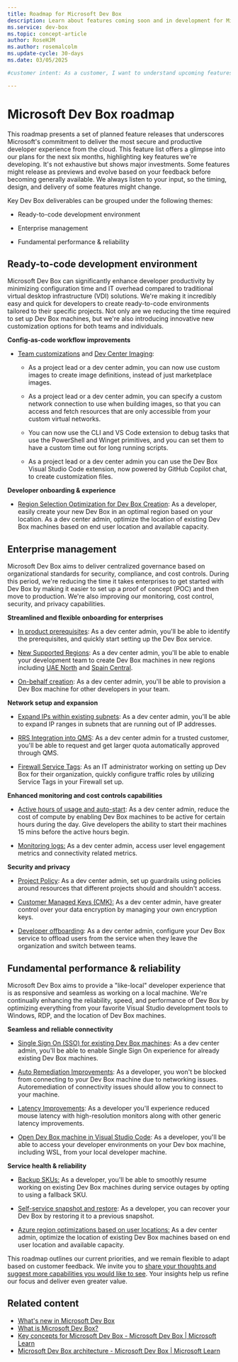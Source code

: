 ```yaml
---
title: Roadmap for Microsoft Dev Box
description: Learn about features coming soon and in development for Microsoft Dev Box.
ms.service: dev-box
ms.topic: concept-article
author: RoseHJM
ms.author: rosemalcolm
ms.update-cycle: 30-days
ms.date: 03/05/2025

#customer intent: As a customer, I want to understand upcoming features and enhancements in Microsoft Dev Box so that I can plan and optimize development and deployment strategies.

---
```


# Microsoft Dev Box roadmap


This roadmap presents a set of planned feature releases that underscores Microsoft's commitment to deliver the most secure and productive developer experience from the cloud. This feature list offers a glimpse into our plans for the next six months, highlighting key features we're developing. It's not exhaustive but shows major investments. Some features might release as previews and evolve based on your feedback before becoming generally available. We always listen to your input, so the timing, design, and delivery of some features might change.

Key Dev Box deliverables can be grouped under the following themes:

- Ready-to-code development environment

- Enterprise management

- Fundamental performance & reliability

## Ready-to-code development environment

Microsoft Dev Box can significantly enhance developer productivity by minimizing configuration time and IT overhead compared to traditional virtual desktop infrastructure (VDI) solutions. We're making it incredibly easy and quick for developers to create ready-to-code environments tailored to their specific projects. Not only are we reducing the time required to set up Dev Box machines, but we're also introducing innovative new customization options for both teams and individuals.

**Config-as-code workflow improvements**

- [Team customizations](https://developercommunity.visualstudio.com/t/Share-customization-files-across-my-team/10729596?sort=newest) and [Dev Center Imaging](https://developercommunity.visualstudio.com/t/Speed-up-Dev-Box-customization-using-a-c/10729598): 

    - As a project lead or a dev center admin, you can now use custom images to create image definitions, instead of just marketplace images.

    - As a project lead or a dev center admin, you can specify a custom network connection to use when building images, so that you can access and fetch resources that are only accessible from your custom virtual networks.

    - You can now use the CLI and VS Code extension to debug tasks that use the PowerShell and Winget primitives, and you can set them to have a custom time out for long running scripts.

    - As a project lead or a dev center admin you can use the Dev Box Visual Studio Code extension, now powered by GitHub Copilot chat, to create customization files.

**Developer onboarding & experience**

- [Region Selection Optimization for Dev Box Creation](https://developercommunity.visualstudio.com/t/Region-selection-optimization-based-on-l/10784537): As a developer, easily create your new Dev Box in an optimal region based on your location. As a dev center admin, optimize the location of existing Dev Box machines based on end user location and available capacity.

## Enterprise management

Microsoft Dev Box aims to deliver centralized governance based on organizational standards for security, compliance, and cost controls. During this period, we're reducing the time it takes enterprises to get started with Dev Box by making it easier to set up a proof of concept (POC) and then move to production. We're also improving our monitoring, cost control, security, and privacy capabilities.

**Streamlined and flexible onboarding for enterprises**

- [In product prerequisites](https://developercommunity.visualstudio.com/t/User-License-Assignment-as-Pre-requisite/10523902?q=pre-requisits): As a dev center admin, you'll be able to identify the prerequisites, and quickly start setting up the Dev Box service.

- [New Supported Regions](https://devblogs.microsoft.com/develop-from-the-cloud/microsoft-dev-box-regional-availability/): As a dev center admin, you'll be able to enable your development team to create Dev Box machines in new regions including [UAE North](https://developercommunity.visualstudio.com/t/Support-for-Dev-Box-in-UAE-North/10781448) and [Spain Central](https://developercommunity.visualstudio.com/t/Dev-Box-support-in-Spain-Central/10781449).

- [On-behalf creation](https://developercommunity.microsoft.com/t/On-behalf-creation-of-machines/10859734): As a dev center admin, you'll be able to provision a Dev Box machine for other developers in your team.

**Network setup and expansion**

- [Expand IPs within existing subnets](https://developercommunity.visualstudio.com/t/Expand-IPs-within-existing-Subnets-in-a/10781464): As a dev center admin, you'll be able to expand IP ranges in subnets that are running out of IP addresses.

- [RRS Integration into QMS](https://developercommunity.visualstudio.com/t/Automatically-approve-higher-amounts-of/10781465): As a dev center admin for a trusted customer, you'll be able to request and get larger quota automatically approved through QMS.

- [Firewall Service Tags](https://developercommunity.visualstudio.com/t/Dev-Box:-Advanced-notice-and-notificatio/10704156?q=firewall): As an IT administrator working on setting up Dev Box for their organization, quickly configure traffic roles by utilizing Service Tags in your Firewall set up.

**Enhanced monitoring and cost controls capabilities**

- [Active hours of usage and auto-start](https://developercommunity.microsoft.com/t/Automatic-ShutdownPower-up-based-on-wor/10729429): As a dev center admin, reduce the cost of compute by enabling Dev Box machines to be active for certain hours during the day. Give developers the ability to start their machines 15 mins before the active hours begin. 

- [Monitoring logs:](https://developercommunity.visualstudio.com/t/When-Microsoft-Monitoring-Agent-will-be/10471575?entry=suggestion&q=Azure+Monitor) As a dev center admin, access user level engagement metrics and connectivity related metrics.

**Security and privacy**

- [Project Policy](https://developercommunity.visualstudio.com/t/Curation-for-Dev-Center-and-Projects-und/10719953): As a dev center admin, set up guardrails using policies around resources that different projects should and shouldn't access.

- [Customer Managed Keys (CMK):](https://developercommunity.visualstudio.com/t/Encryption-with-customer-managed-keys-fo/10720463) As a dev center admin, have greater control over your data encryption by managing your own encryption keys.

- [Developer offboarding](https://developercommunity.visualstudio.com/t/Provide-a-means-to-do-external-cleanup/10670632?q=delete+unused+): As a dev center admin, configure your Dev Box service to offload users from the service when they leave the organization and switch between teams.

## Fundamental performance & reliability

Microsoft Dev Box aims to provide a "like-local" developer experience that is as responsive and seamless as working on a local machine. We're continually enhancing the reliability, speed, and performance of Dev Box by optimizing everything from your favorite Visual Studio development tools to Windows, RDP, and the location of Dev Box machines.

**Seamless and reliable connectivity**

- [Single Sign On (SSO) for existing Dev Box machines](https://developercommunity.microsoft.com/t/Single-Sign-On-SSO-for-existing-Dev-Bo/10859770): As a dev center admin, you'll be able to enable Single Sign On experience for already existing Dev Box machines.

- [Auto Remediation Improvements](https://developercommunity.microsoft.com/t/Network-connection-auto-remediation/10861428): As a developer, you won't be blocked from connecting to your Dev Box machine due to networking issues. Autoremediation of connectivity issues should allow you to connect to your machine.

- [Latency Improvements](https://developercommunity.visualstudio.com/t/Latency-improvements-when-using-a-mouse/10859786): As a developer you'll experience reduced mouse latency with high-resolution monitors along with other generic latency improvements.

- [Open Dev Box machine in Visual Studio Code](https://developercommunity.microsoft.com/t/Open-a-Dev-Box-machine-in-VS-Code/10859793): As a developer, you'll be able to access your developer environments on your Dev box machine, including WSL, from your local developer machine.

**Service health & reliability**

- [Backup SKUs:](https://developercommunity.visualstudio.com/t/Back-up-SKUs-in-case-of-capacity-outage/10720451) As a developer, you'll be able to smoothly resume working on existing Dev Box machines during service outages by opting to using a fallback SKU.

- [Self-service snapshot and restore](https://developercommunity.visualstudio.com/t/Self-serve-snapshot-and-restore/10719611): As a developer, you can recover your Dev Box by restoring it to a previous snapshot.

- [Azure region optimizations based on user locations:](https://developercommunity.visualstudio.com/t/Move-VM-to-different-poolregion/10277787) As a dev center admin, optimize the location of existing Dev Box machines based on end user location and available capacity.

This roadmap outlines our current priorities, and we remain flexible to adapt based on customer feedback. We invite you to [share your thoughts and suggest more capabilities you would like to see](https://aka.ms/DevBox/Feedback). Your insights help us refine our focus and deliver even greater value.

## Related content

- [What's new in Microsoft Dev Box](https://aka.ms/devbox/whatsnew)
- [What is Microsoft Dev Box?](/azure/dev-box/overview-what-is-microsoft-dev-box)
- [Key concepts for Microsoft Dev Box - Microsoft Dev Box | Microsoft Learn](/azure/dev-box/concept-dev-box-concepts)
- [Microsoft Dev Box architecture - Microsoft Dev Box | Microsoft Learn](/azure/dev-box/concept-dev-box-architecture)
